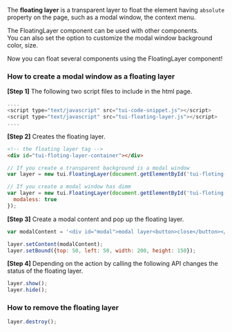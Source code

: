The **floating layer** is a transparent layer to float the element having `absolute` property on the page, such as a modal window, the context menu.

The FloatingLayer component can be used with other components.  
You can also set the option to customize the modal window background color, size.

Now you can float several components using the FloatingLayer component!

### How to create a modal window as a floating layer

**[Step 1]** The following two script files to include in the html page.
```js
....
<script type="text/javascript" src="tui-code-snippet.js"></script>
<script type="text/javascript" src="tui-floating-layer.js"></script>
....
```

**[Step 2]** Creates the floating layer.
 ```html
<!-- the floating layer tag -->
<div id="tui-floting-layer-container"></div>
```
```js
// If you create a transparent background is a modal window
var layer = new tui.FloatingLayer(document.getElementById('tui-floting-layer-container'));
```
```js
// If you create a modal window has dimm
var layer = new tui.FloatingLayer(document.getElementById('tui-floting-layer-container'), {
  modaless: true
});
```

**[Step 3]** Create a modal content and pop up the floating layer.
```js
var modalContent = '<div id="modal">modal layer<button>close</button></div>';

layer.setContent(modalContent);
layer.setBound({top: 50, left: 50, width: 200, height: 150});
```

**[Step 4]** Depending on the action by calling the following API changes the status of the floating layer.
```js
layer.show();
layer.hide();
```

### How to remove the floating layer
```js
layer.destroy();
```
